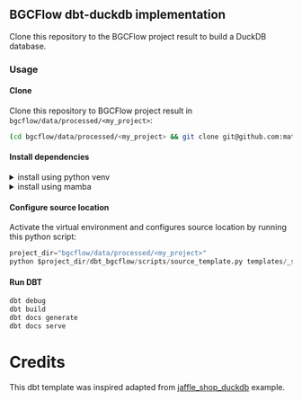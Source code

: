 ## BGCFlow dbt-duckdb implementation
Clone this repository to the BGCFlow project result to build a DuckDB database.

### Usage
#### Clone
Clone this repository to BGCFlow project result in `bgcflow/data/processed/<my_project>`:
```bash
(cd bgcflow/data/processed/<my_project> && git clone git@github.com:matinnuhamunada/dbt_bgcflow.git)
```
#### Install dependencies
<details>
<summary>install using python venv</summary>

```bash
python3 -m venv venv
source venv/bin/activate
python3 -m pip install --upgrade pip
python3 -m pip install -r requirements.txt
```

</details>

<details>
<summary>install using mamba</summary>

```bash
mamba env create -f env.yml
```

</details>

#### Configure source location
Activate the virtual environment and configures source location by running this python script:

```python
project_dir="bgcflow/data/processed/<my_project>"
python $project_dir/dbt_bgcflow/scripts/source_template.py templates/_sources.yml models/sources.yml "6.1.1" "0.30"
```

#### Run DBT
```bash
dbt debug
dbt build
dbt docs generate
dbt docs serve
```

# Credits
This dbt template was inspired adapted from [jaffle_shop_duckdb](https://github.com/dbt-labs/jaffle_shop_duckdb) example.
